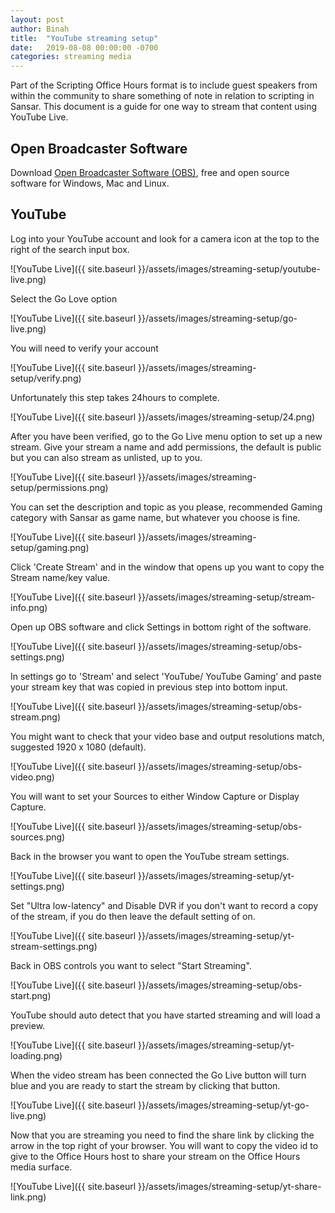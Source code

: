 ```yaml
---
layout: post
author: Binah
title:  "YouTube streaming setup"
date:   2019-08-08 00:00:00 -0700
categories: streaming media 
---
```


Part of the Scripting Office Hours format is to include guest speakers from within the community to share something of note in relation to scripting in Sansar. This document is a guide for one way to stream that content using YouTube Live.

## Open Broadcaster Software 

Download [Open Broadcaster Software (OBS)](https://obsproject.com/), free and open source software for Windows, Mac and Linux.

## YouTube 

Log into your YouTube account and look for a camera icon at the top to the right of the search input box.

![YouTube Live]({{ site.baseurl }}/assets/images/streaming-setup/youtube-live.png)

Select the Go Love option

![YouTube Live]({{ site.baseurl }}/assets/images/streaming-setup/go-live.png)

You will need to verify your account 

![YouTube Live]({{ site.baseurl }}/assets/images/streaming-setup/verify.png)

Unfortunately this step takes 24hours to complete.

![YouTube Live]({{ site.baseurl }}/assets/images/streaming-setup/24.png)

After you have been verified, go to the Go Live menu option to set up a new stream. Give your stream a name and add permissions, the default is public but you can also stream as unlisted, up to you.

![YouTube Live]({{ site.baseurl }}/assets/images/streaming-setup/permissions.png)

You can set the description and topic as you please, recommended Gaming category with Sansar as game name, but whatever you choose is fine.

![YouTube Live]({{ site.baseurl }}/assets/images/streaming-setup/gaming.png)

Click 'Create Stream' and in the window that opens up you want to copy the Stream name/key value.

![YouTube Live]({{ site.baseurl }}/assets/images/streaming-setup/stream-info.png)

Open up OBS software and click Settings in bottom right of the software.

![YouTube Live]({{ site.baseurl }}/assets/images/streaming-setup/obs-settings.png)

In settings go to 'Stream' and select 'YouTube/ YouTube Gaming' and paste your stream key that was copied in previous step into bottom input.

![YouTube Live]({{ site.baseurl }}/assets/images/streaming-setup/obs-stream.png)

You might want to check that your video base and output resolutions match, suggested 1920 x 1080 (default).

![YouTube Live]({{ site.baseurl }}/assets/images/streaming-setup/obs-video.png)

You will want to set your Sources to either Window Capture or Display Capture.

![YouTube Live]({{ site.baseurl }}/assets/images/streaming-setup/obs-sources.png)

Back in the browser you want to open the YouTube stream settings.

![YouTube Live]({{ site.baseurl }}/assets/images/streaming-setup/yt-settings.png)

Set "Ultra low-latency" and Disable DVR if you don't want to record a copy of the stream, if you do then leave the default setting of on.

![YouTube Live]({{ site.baseurl }}/assets/images/streaming-setup/yt-stream-settings.png)

Back in OBS controls you want to select "Start Streaming".

![YouTube Live]({{ site.baseurl }}/assets/images/streaming-setup/obs-start.png)

YouTube should auto detect that you have started streaming and will load a preview.

![YouTube Live]({{ site.baseurl }}/assets/images/streaming-setup/yt-loading.png)

When the video stream has been connected the Go Live button will turn blue and you are ready to start the stream by clicking that button.

![YouTube Live]({{ site.baseurl }}/assets/images/streaming-setup/yt-go-live.png)

Now that you are streaming you need to find the share link by clicking the arrow in the top right of your browser. You will want to copy the video id to give to the Office Hours host to share your stream on the Office Hours media surface.

![YouTube Live]({{ site.baseurl }}/assets/images/streaming-setup/yt-share-link.png)

